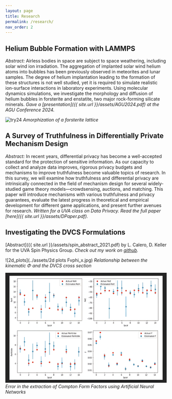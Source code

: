 ```yaml
---
layout: page
title: Research
permalink: /research/
nav_order: 2
---
```


## Helium Bubble Formation with LAMMPS

*Abstract:* Airless bodies in space are subject to space weathering, including solar wind ion irradiation. The aggregation of implanted solar wind helium atoms into bubbles has been previously observed in meteorites and lunar samples. The degree of helium implantation leading to the formation of these structures is not well studied, yet it is required to simulate realistic ion-surface interactions in laboratory experiments. Using molecular dynamics simulations, we investigate the morphology and diffusion of helium bubbles in forsterite and enstatite, two major rock-forming silicate minerals. *Gave a [presentation]({{ site.url }}/assets/AGU2024.pdf) at the AGU Conference 2024.*

![try24](../assets/diffusion_try24_5.gif)
*Amorphization of a forsterite lattice*

## A Survey of Truthfulness in Differentially Private Mechanism Design
*Abstract:* In recent years, differential privacy has become a well-accepted standard for the protection of sensitive information. As our capacity to collect and analyze data improves, rigorous privacy budgets and mechanisms to improve truthfulness become valuable topics of research. In this survey, we will examine how truthfulness and differential privacy are intrinsically connected in the field of mechanism design for several widely-studied game theory models—crowdsensing, auctions, and matching. This paper will introduce mechanisms with various truthfulness and privacy guarantees, evaluate the latest progress in theoretical and empirical development for different game applications, and present further avenues for research. *Written for a UVA class on Data Privacy. Read the full paper [here]({{ site.url }}/assets/DPaper.pdf).*

## Investigating the DVCS Formulations
[Abstract]({{ site.url }}/assets/spin_abstract_2021.pdf) by L. Calero, D. Keller for the UVA Spin Physics Group.
*Check out my work on [github](https://github.com/extraction-tools/ANN/tree/master/Annabel).*

![2d_plots](../assets/2d plots Fvphi_x.jpg)
*Relationship between the kinematic Φ and the DVCS cross section*

![error_graphs](../assets/error_graphs.png)
*Error in the extraction of Compton Form Factors using Artificial Neural Networks*